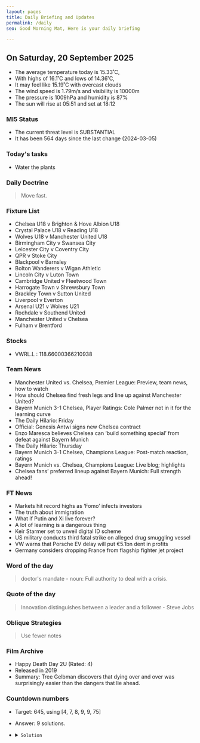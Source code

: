 ```yaml
---
layout: pages
title: Daily Briefing and Updates
permalink: /daily
seo: Good Morning Mat, Here is your daily briefing

---
```


<!-- weather_marker starts -->
## On Saturday, 20 September 2025

- The average temperature today is 15.33˚C,
- With highs of 16.1˚C and lows of 14.36˚C,
- It may feel like 15.19˚C with overcast clouds
- The wind speed is 1.79m/s and visibility is 10000m
- The pressure is 1009hPa and humidity is 87%
- The sun will rise at 05:51 and set at 18:12

<!-- weather_marker ends -->

### MI5 Status
<!-- threat_marker starts -->
- The current threat level is <span class="highlighter">SUBSTANTIAL</span>
- It has been 564 days since the last change (2024-03-05)

<!-- threat_marker ends -->

### Today's tasks
<!-- task_marker starts -->
- Water the plants

<!-- task_marker ends -->

### Daily Doctrine
<!-- doctrine_marker starts -->
> Move fast.
<!-- doctrine_marker ends -->

### Fixture List

<!-- fixture_marker starts -->
- Chelsea U18 v Brighton & Hove Albion U18
- Crystal Palace U18 v Reading U18
- Wolves U18 v Manchester United U18
- Birmingham City v Swansea City
- Leicester City v Coventry City
- QPR v Stoke City
- Blackpool v Barnsley
- Bolton Wanderers v Wigan Athletic
- Lincoln City v Luton Town
- Cambridge United v Fleetwood Town
- Harrogate Town v Shrewsbury Town
- Brackley Town v Sutton United
- Liverpool v Everton
- Arsenal U21 v Wolves U21
- Rochdale v Southend United
- Manchester United v Chelsea
- Fulham v Brentford
<!-- fixture_marker ends -->

### Stocks

<!-- stocks_marker starts -->

- VWRL.L : 118.66000366210938 

<!-- stocks_marker ends -->

### Team News
<!-- news_marker starts -->

- Manchester United vs. Chelsea, Premier League: Preview, team news, how to watch
- How should Chelsea find fresh legs and line up against Manchester United?
- Bayern Munich 3-1 Chelsea, Player Ratings: Cole Palmer not in it for the learning curve
- The Daily Hilario: Friday
- Official: Genesis Antwi signs new Chelsea contract
- Enzo Maresca believes Chelsea can ‘build something special’ from defeat against Bayern Munich
- The Daily Hilario: Thursday
- Bayern Munich 3-1 Chelsea, Champions League: Post-match reaction, ratings
- Bayern Munich vs. Chelsea, Champions League: Live blog; highlights
- Chelsea fans’ preferred lineup against Bayern Munich: Full strength ahead!

<!-- news_marker ends -->

### FT News

<!-- ftnews_marker starts -->

- Markets hit record highs as ‘Fomo’ infects investors
- The truth about immigration
- What if Putin and Xi live forever?
- A lot of learning is a dangerous thing
- Keir Starmer set to unveil digital ID scheme
- US military conducts third fatal strike on alleged drug smuggling vessel
- VW warns that Porsche EV delay will put €5.1bn dent in profits
- Germany considers dropping France from flagship fighter jet project

<!-- ftnews_marker ends -->

### Word of the day

<!-- word_marker starts -->

 > doctor's mandate - noun: Full authority to deal with a crisis.

<!-- word_marker ends -->

### Quote of the day
<!-- quote_marker starts -->

> Innovation distinguishes between a leader and a follower - Steve Jobs

<!-- quote_marker ends -->

### Oblique Strategies
<!-- eno_marker starts -->
> Use fewer notes

<!-- eno_marker ends -->

### Film Archive

<!-- film_marker starts -->
- Happy Death Day 2U (Rated: 4)
- Released in 2019
- Summary: Tree Gelbman discovers that dying over and over was surprisingly easier than the dangers that lie ahead.
<!-- film_marker ends -->

### Countdown numbers
<!-- game_marker starts -->

- Target: 645, using [4, 7, 8, 9, 9, 75]
- Answer: 9 solutions.

- <details><summary><code>Solution</code></summary>

  Solution: ( 75 + 7 - 9 ) x 9 - 8 - 4

   </details>

<!-- game_marker ends -->
